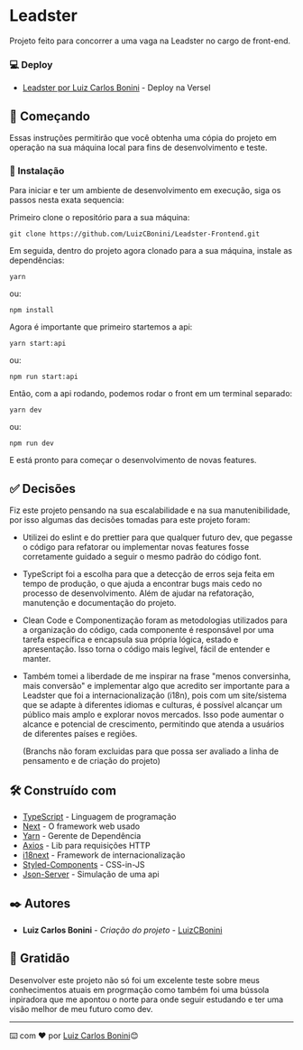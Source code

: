 # Leadster 

Projeto feito para concorrer a uma vaga na Leadster no cargo de front-end.

### 💻 Deploy

* [Leadster por Luiz Carlos Bonini](https://leadster-frontend-luiztest.vercel.app) - Deploy na Versel

## 🚀 Começando

Essas instruções permitirão que você obtenha uma cópia do projeto em operação na sua máquina local para fins de desenvolvimento e teste.

### 🔧 Instalação

Para iniciar e ter um ambiente de desenvolvimento em execução, siga os passos nesta exata sequencia:

Primeiro clone o repositório para a sua máquina:

```
git clone https://github.com/LuizCBonini/Leadster-Frontend.git
```

Em seguida, dentro do projeto agora clonado para a sua máquina, instale as dependências:

```
yarn
```
ou:
```
npm install
```

Agora é importante que primeiro startemos a api:

```
yarn start:api
```
ou:
```
npm run start:api
```

Então, com a api rodando, podemos rodar o front em um terminal separado:
```
yarn dev
```
ou: 
```
npm run dev
```

E está pronto para começar o desenvolvimento de novas features.

## ✅ Decisões

Fiz este projeto pensando na sua escalabilidade e na sua manutenibilidade, por isso algumas das decisões tomadas para este projeto foram:

- Utilizei do eslint e do prettier para que qualquer futuro dev, que pegasse o código para refatorar ou implementar novas features fosse corretamente guidado a seguir o mesmo padrão do código font.

- TypeScript foi a escolha para que a detecção de erros seja feita em tempo de produção, o que ajuda a encontrar bugs mais cedo no processo de desenvolvimento. Além de ajudar na refatoração, manutenção e documentação do projeto.
  
- Clean Code e Componentização foram as metodologias utilizados para a organização do código, cada componente é responsável por uma tarefa específica e encapsula sua própria lógica, estado e apresentação. Isso torna o código mais legível, fácil de entender e manter.
  
- Também tomei a liberdade de me inspirar na frase "menos conversinha, mais conversão" e implementar algo que acredito ser importante para a Leadster que foi a internacionalização (i18n), pois com um site/sistema que se adapte à diferentes idiomas e culturas, é possível alcançar um público mais amplo e explorar novos mercados. Isso pode aumentar o alcance e potencial de crescimento, permitindo que atenda a usuários de diferentes países e regiões.

  (Branchs não foram excluidas para que possa ser avaliado a linha de pensamento e de criação do projeto)

## 🛠️ Construído com

* [TypeScript](https://www.typescriptlang.org) - Linguagem de programação
* [Next](https://nextjs.org) - O framework web usado
* [Yarn](https://yarnpkg.com) - Gerente de Dependência
* [Axios](https://axios-http.com/ptbr/docs/intro) - Lib para requisições HTTP
* [i18next](https://www.i18next.com) - Framework de internacionalização
* [Styled-Components](https://styled-components.com) - CSS-in-JS
* [Json-Server](https://www.npmjs.com/package/json-server) - Simulação de uma api

## ✒️ Autores

* **Luiz Carlos Bonini** - *Criação do projeto* - [LuizCBonini](https://github.com/LuizCBonini)

## 🎁 Gratidão

Desenvolver este projeto não só foi um excelente teste sobre meus conhecimentos atuais em progrmação como também foi uma bússola inpiradora que me apontou o norte para onde seguir estudando e ter uma visão melhor de meu futuro como dev. 

---
⌨️ com ❤️ por [Luiz Carlos Bonini](https://www.linkedin.com/in/dev-luiz-carlos/)😊
